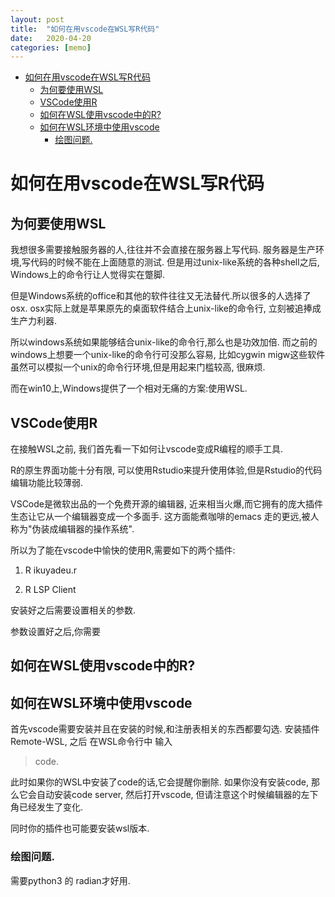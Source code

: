 ```yaml
---
layout: post
title:  "如何在用vscode在WSL写R代码"
date:   2020-04-20
categories: [memo]
---
```


- [如何在用vscode在WSL写R代码](#如何在用vscode在wsl写r代码)
  - [为何要使用WSL](#为何要使用wsl)
  - [VSCode使用R](#vscode使用r)
  - [如何在WSL使用vscode中的R?](#如何在wsl使用vscode中的r)
  - [如何在WSL环境中使用vscode](#如何在wsl环境中使用vscode)
    - [绘图问题.](#绘图问题)

# 如何在用vscode在WSL写R代码

## 为何要使用WSL

我想很多需要接触服务器的人,往往并不会直接在服务器上写代码. 服务器是生产环境,写代码的时候不能在上面随意的测试.
但是用过unix-like系统的各种shell之后, Windows上的命令行让人觉得实在蹩脚.

但是Windows系统的office和其他的软件往往又无法替代.所以很多的人选择了osx. osx实际上就是苹果原先的桌面软件结合上unix-like的命令行, 立刻被追捧成生产力利器.

所以windows系统如果能够结合unix-like的命令行,那么也是功效加倍.
而之前的windows上想要一个unix-like的命令行可没那么容易, 比如cygwin migw这些软件虽然可以模拟一个unix的命令行环境,但是用起来门槛较高, 很麻烦. 

而在win10上,Windows提供了一个相对无痛的方案:使用WSL.

## VSCode使用R

在接触WSL之前, 我们首先看一下如何让vscode变成R编程的顺手工具.

R的原生界面功能十分有限, 可以使用Rstudio来提升使用体验,但是Rstudio的代码编辑功能比较薄弱.

VSCode是微软出品的一个免费开源的编辑器, 近来相当火爆,而它拥有的庞大插件生态让它从一个编辑器变成一个多面手. 这方面能煮咖啡的emacs 走的更远,被人称为"伪装成编辑器的操作系统".

所以为了能在vscode中愉快的使用R,需要如下的两个插件:

1. R ikuyadeu.r

2. R LSP Client 


安装好之后需要设置相关的参数. 


参数设置好之后,你需要


## 如何在WSL使用vscode中的R?

## 如何在WSL环境中使用vscode

首先vscode需要安装并且在安装的时候,和注册表相关的东西都要勾选.
安装插件 Remote-WSL, 之后 在WSL命令行中
输入 

> code.

此时如果你的WSL中安装了code的话,它会提醒你删除. 如果你没有安装code, 那么它会自动安装code server, 然后打开vscode, 但请注意这个时候编辑器的左下角已经发生了变化.

同时你的插件也可能要安装wsl版本. 


### 绘图问题.


需要python3 的 radian才好用.